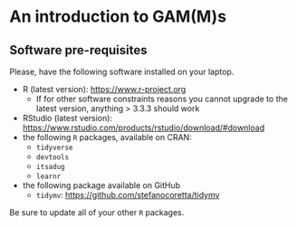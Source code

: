 # An introduction to GAM(M)s

## Software pre-requisites

Please, have the following software installed on your laptop.

- R (latest version): <https://www.r-project.org>
    - If for other software constraints reasons you cannot upgrade to the latest version, anything > 3.3.3 should work
- RStudio (latest version): <https://www.rstudio.com/products/rstudio/download/#download>
- the following `R` packages, available on CRAN:
    - `tidyverse`
    - `devtools`
    - `itsadug`
    - `learnr`
- the following package available on GitHub
    - `tidymv`: <https://github.com/stefanocoretta/tidymv>

Be sure to update all of your other `R` packages.
